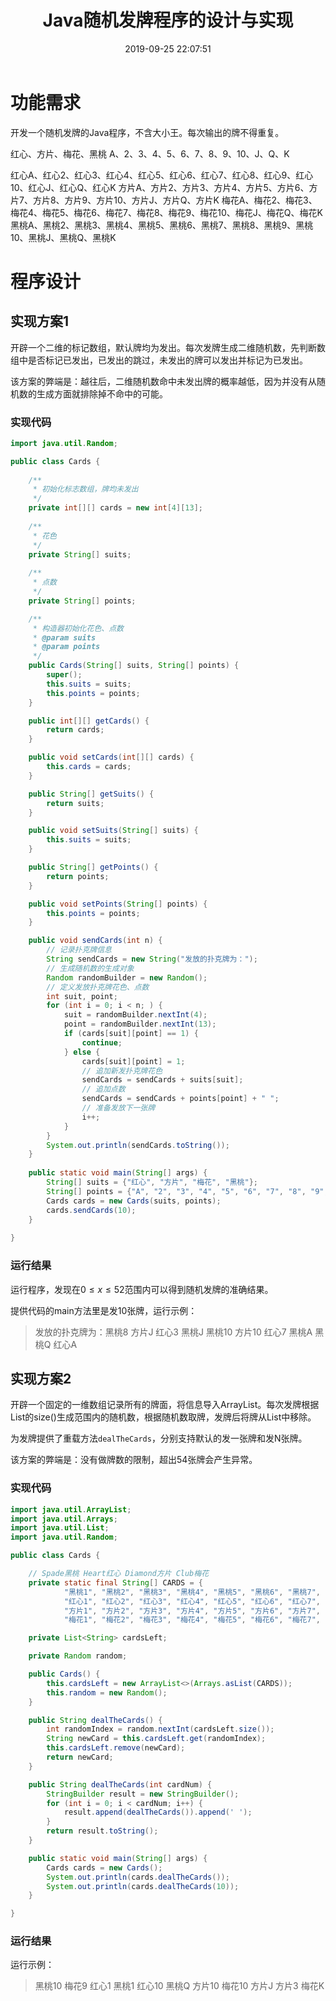 ﻿---
title: Java随机发牌程序的设计与实现
date: 2019-09-25 22:07:51
summary: 本文基于Java设计实现随机发牌程序。
mathjax: true
tags:
- Java
categories:
- 开发技术
---

# 功能需求

开发一个随机发牌的Java程序，不含大小王。每次输出的牌不得重复。

红心、方片、梅花、黑桃
A、2、3、4、5、6、7、8、9、10、J、Q、K

红心A、红心2、红心3、红心4、红心5、红心6、红心7、红心8、红心9、红心10、红心J、红心Q、红心K
方片A、方片2、方片3、方片4、方片5、方片6、方片7、方片8、方片9、方片10、方片J、方片Q、方片K
梅花A、梅花2、梅花3、梅花4、梅花5、梅花6、梅花7、梅花8、梅花9、梅花10、梅花J、梅花Q、梅花K
黑桃A、黑桃2、黑桃3、黑桃4、黑桃5、黑桃6、黑桃7、黑桃8、黑桃9、黑桃10、黑桃J、黑桃Q、黑桃K

# 程序设计

## 实现方案1

开辟一个二维的标记数组，默认牌均为发出。每次发牌生成二维随机数，先判断数组中是否标记已发出，已发出的跳过，未发出的牌可以发出并标记为已发出。

该方案的弊端是：越往后，二维随机数命中未发出牌的概率越低，因为并没有从随机数的生成方面就排除掉不命中的可能。

### 实现代码

```java
import java.util.Random;

public class Cards {
    
    /**
     * 初始化标志数组，牌均未发出
     */
    private int[][] cards = new int[4][13];
    
    /**
     * 花色
     */
    private String[] suits;
    
    /**
     * 点数
     */
    private String[] points;

    /**
     * 构造器初始化花色、点数
     * @param suits
     * @param points
     */
    public Cards(String[] suits, String[] points) {
        super();
        this.suits = suits;
        this.points = points;
    }

    public int[][] getCards() {
        return cards;
    }

    public void setCards(int[][] cards) {
        this.cards = cards;
    }

    public String[] getSuits() {
        return suits;
    }

    public void setSuits(String[] suits) {
        this.suits = suits;
    }

    public String[] getPoints() {
        return points;
    }

    public void setPoints(String[] points) {
        this.points = points;
    }

    public void sendCards(int n) {
        // 记录扑克牌信息
        String sendCards = new String("发放的扑克牌为：");
        // 生成随机数的生成对象
        Random randomBuilder = new Random();
        // 定义发放扑克牌花色、点数
        int suit, point;
        for (int i = 0; i < n; ) {
            suit = randomBuilder.nextInt(4);
            point = randomBuilder.nextInt(13);
            if (cards[suit][point] == 1) {
                continue;
            } else {
                cards[suit][point] = 1;
                // 追加新发扑克牌花色
                sendCards = sendCards + suits[suit];
                // 追加点数
                sendCards = sendCards + points[point] + " ";
                // 准备发放下一张牌
                i++;
            }
        }
        System.out.println(sendCards.toString());
    }
    
    public static void main(String[] args) {
        String[] suits = {"红心", "方片", "梅花", "黑桃"};
        String[] points = {"A", "2", "3", "4", "5", "6", "7", "8", "9", "10", "J", "Q", "K"};
        Cards cards = new Cards(suits, points);
        cards.sendCards(10);
    }
    
}
```

### 运行结果

运行程序，发现在$0≤x≤52$范围内可以得到随机发牌的准确结果。

提供代码的main方法里是发10张牌，运行示例：
> 发放的扑克牌为：黑桃8 方片J 红心3 黑桃J 黑桃10 方片10 红心7 黑桃A 黑桃Q 红心A 

## 实现方案2

开辟一个固定的一维数组记录所有的牌面，将信息导入ArrayList。每次发牌根据List的size()生成范围内的随机数，根据随机数取牌，发牌后将牌从List中移除。

为发牌提供了重载方法`dealTheCards`，分别支持默认的发一张牌和发N张牌。

该方案的弊端是：没有做牌数的限制，超出54张牌会产生异常。

### 实现代码

```java
import java.util.ArrayList;
import java.util.Arrays;
import java.util.List;
import java.util.Random;

public class Cards {

    // Spade黑桃 Heart红心 Diamond方片 Club梅花
    private static final String[] CARDS = {
            "黑桃1", "黑桃2", "黑桃3", "黑桃4", "黑桃5", "黑桃6", "黑桃7", "黑桃8", "黑桃9", "黑桃10", "黑桃J", "黑桃Q", "黑桃K",
            "红心1", "红心2", "红心3", "红心4", "红心5", "红心6", "红心7", "红心8", "红心9", "红心10", "红心J", "红心Q", "红心K",
            "方片1", "方片2", "方片3", "方片4", "方片5", "方片6", "方片7", "方片8", "方片9", "方片10", "方片J", "方片Q", "方片K",
            "梅花1", "梅花2", "梅花3", "梅花4", "梅花5", "梅花6", "梅花7", "梅花8", "梅花9", "梅花10", "梅花J", "梅花Q", "梅花K"};

    private List<String> cardsLeft;

    private Random random;

    public Cards() {
        this.cardsLeft = new ArrayList<>(Arrays.asList(CARDS));
        this.random = new Random();
    }

    public String dealTheCards() {
        int randomIndex = random.nextInt(cardsLeft.size());
        String newCard = this.cardsLeft.get(randomIndex);
        this.cardsLeft.remove(newCard);
        return newCard;
    }

    public String dealTheCards(int cardNum) {
        StringBuilder result = new StringBuilder();
        for (int i = 0; i < cardNum; i++) {
            result.append(dealTheCards()).append(' ');
        }
        return result.toString();
    }

    public static void main(String[] args) {
        Cards cards = new Cards();
        System.out.println(cards.dealTheCards());
        System.out.println(cards.dealTheCards(10));
    }

}
```

### 运行结果

运行示例：

>黑桃10
梅花9 红心1 黑桃1 红心10 黑桃Q 方片10 梅花10 方片J 方片3 梅花K 
